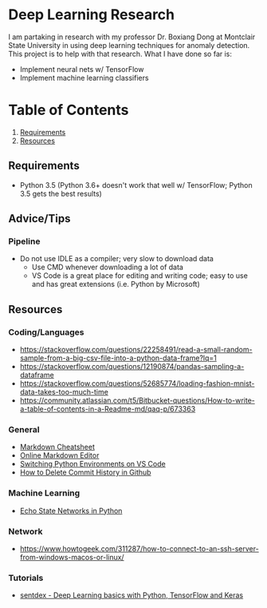 # Deep Learning Research

I am partaking in research with my professor Dr. Boxiang Dong at Montclair State University in using deep learning techniques for anomaly detection. This project is to help with that research. What I have done so far is:

- Implement neural nets w/ TensorFlow
- Implement machine learning classifiers

# Table of Contents

1. [Requirements](#requirements)
2. [Resources](#resources)

<a name="requirements"></a>

## Requirements

- Python 3.5 (Python 3.6+ doesn't work that well w/ TensorFlow; Python 3.5 gets the best results)

## Advice/Tips

### Pipeline

- Do not use IDLE as a compiler; very slow to download data
  - Use CMD whenever downloading a lot of data
  - VS Code is a great place for editing and writing code; easy to use and has great extensions (i.e. Python by Microsoft)

<a name="resources"></a>

## Resources

### Coding/Languages

- https://stackoverflow.com/questions/22258491/read-a-small-random-sample-from-a-big-csv-file-into-a-python-data-frame?lq=1
- https://stackoverflow.com/questions/12190874/pandas-sampling-a-dataframe
- https://stackoverflow.com/questions/52685774/loading-fashion-mnist-data-takes-too-much-time
- https://community.atlassian.com/t5/Bitbucket-questions/How-to-write-a-table-of-contents-in-a-Readme-md/qaq-p/673363

### General

- [Markdown Cheatsheet](https://github.com/adam-p/markdown-here/wiki/Markdown-Cheatsheet)
- [Online Markdown Editor](https://dillinger.io/)
- [Switching Python Environments on VS Code](https://code.visualstudio.com/docs/python/environments)
- [How to Delete Commit History in Github](https://tecadmin.net/delete-commit-history-in-github/)

### Machine Learning

- [Echo State Networks in Python](https://github.com/cknd/pyESN)

### Network

- https://www.howtogeek.com/311287/how-to-connect-to-an-ssh-server-from-windows-macos-or-linux/

### Tutorials

- [sentdex - Deep Learning basics with Python, TensorFlow and Keras](https://www.youtube.com/playlist?list=PLQVvvaa0QuDfhTox0AjmQ6tvTgMBZBEXN)
